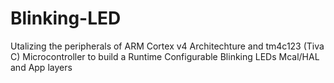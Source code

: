 # Blinking-LED
Utalizing the peripherals of ARM Cortex v4 Architechture and tm4c123 (Tiva C) Microcontroller to build a Runtime Configurable Blinking LEDs Mcal/HAL and App layers 
